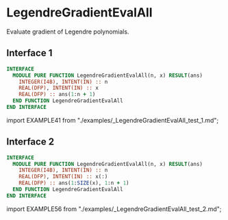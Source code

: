 # LegendreGradientEvalAll

Evaluate gradient of Legendre polynomials.

## Interface 1

<Tabs>
<TabItem value="interface" label="܀ Interface" default>

```fortran
INTERFACE
  MODULE PURE FUNCTION LegendreGradientEvalAll(n, x) RESULT(ans)
    INTEGER(I4B), INTENT(IN) :: n
    REAL(DFP), INTENT(IN) :: x
    REAL(DFP) :: ans(1:n + 1)
  END FUNCTION LegendreGradientEvalAll
END INTERFACE
```

</TabItem>

<TabItem value="example" label="️܀ See example">

import EXAMPLE41 from "./examples/\_LegendreGradientEvalAll_test_1.md";

<EXAMPLE41 />

</TabItem>

<TabItem value="close" label="↢ ">

</TabItem>
</Tabs>

## Interface 2

<Tabs>
<TabItem value="interface" label="܀ Interface" default>

```fortran
INTERFACE
  MODULE PURE FUNCTION LegendreGradientEvalAll(n, x) RESULT(ans)
    INTEGER(I4B), INTENT(IN) :: n
    REAL(DFP), INTENT(IN) :: x(:)
    REAL(DFP) :: ans(1:SIZE(x), 1:n + 1)
  END FUNCTION LegendreGradientEvalAll
END INTERFACE
```

</TabItem>

<TabItem value="example" label="️܀ See example">

import EXAMPLE56 from "./examples/\_LegendreGradientEvalAll_test_2.md";

<EXAMPLE56 />

</TabItem>

<TabItem value="close" label="↢ ">

</TabItem>
</Tabs>
